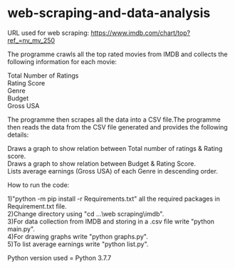 # web-scraping-and-data-analysis
URL used for web scraping: https://www.imdb.com/chart/top?ref_=nv_mv_250

The programme crawls all the top rated movies from IMDB and collects the following information for each movie:

Total Number of Ratings  
Rating Score  
Genre  
Budget  
Gross USA  

The programme then scrapes all the data into a CSV file.The programme then reads the data from the CSV file generated and provides the following details:

Draws a graph to show relation between Total number of ratings & Rating score.  
Draws a graph to show relation between Budget & Rating Score.   
Lists average earnings (Gross USA) of each Genre in descending order.  

How to run the code:

1)"python -m pip install -r Requirements.txt" all the required packages in Requirement.txt file.  
2)Change directory using "cd ...\web scraping\imdb".  
3)For data collection from IMDB and storing in a .csv file write "python main.py".  
4)For drawing graphs write "python graphs.py".  
5)To list average earnings write "python list.py".  

Python version used = Python 3.7.7
